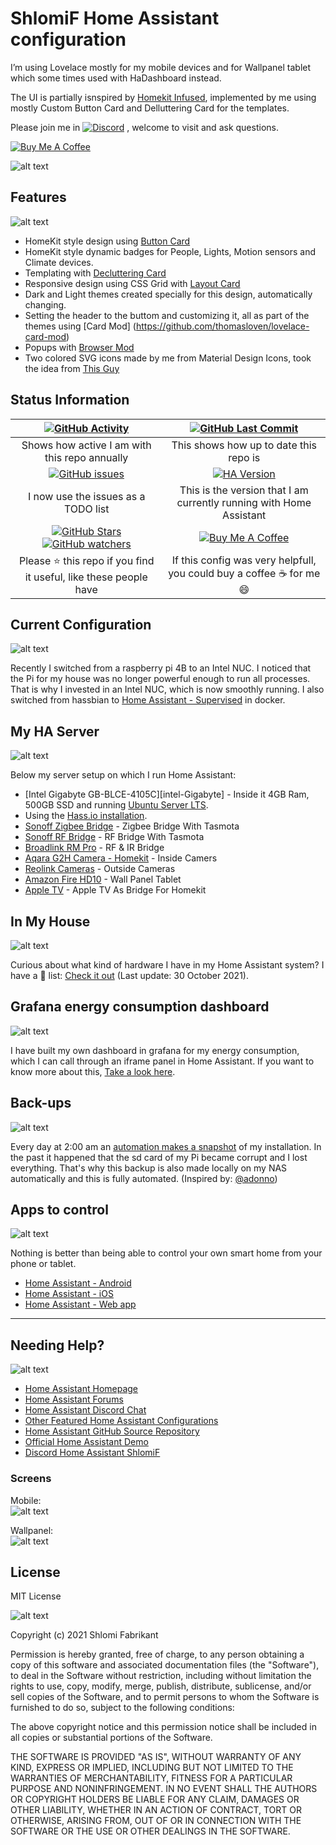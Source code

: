 # ShlomiF Home Assistant configuration

I’m using Lovelace mostly for my mobile devices and for Wallpanel tablet which some times used with 
HaDashboard instead.

The UI is partially isnspired by [Homekit Infused](https://github.com/jimz011/homekit-infused), 
implemented by me using mostly Custom Button Card and Delluttering Card for the templates.



Please join me in [![Discord](https://badgen.net/badge/icon/discord?icon=discord&label)](https://discord.com/channels/903416013532561520/903416013532561526) , welcome to visit 
and ask questions.

 [![Buy Me A Coffee][paypal-shield]][paypal]

![alt text](https://github.com/shlomifgm/HomeAssistant/blob/master/www/screens/banner.png "Banner")
## Features

![alt text](https://github.com/shlomifgm/HomeAssistant/blob/master/extras/img/features.jpg "Features")

- HomeKit style design using [Button Card](https://github.com/custom-cards/button-card)
- HomeKit style dynamic badges for People, Lights, Motion sensors and Climate devices.
- Templating with [Decluttering Card](https://github.com/custom-cards/decluttering-card)
- Responsive design using CSS Grid with [Layout Card](https://github.com/thomasloven/lovelace-layout-card)
- Dark and Light themes created specially for this design, automatically changing.
- Setting the header to the buttom and customizing it, all as part of the themes using [Card Mod]
(https://github.com/thomasloven/lovelace-card-mod)
- Popups with [Browser Mod](https://github.com/thomasloven/hass-browser_mod)
- Two colored SVG icons made by me from Material Design Icons, took the idea from [This Guy](https://community.home-assistant.io/t/a-different-take-on-designing-a-lovelace-ui/162594) 

## Status Information

| [![GitHub Activity][commits-shield]][commits] | [![GitHub Last Commit][last-commit-shield]][commits]|
|:---:|:---:|
| Shows how active I am with this repo annually | This shows how up to date this repo is |
| [![GitHub issues][issues-shield]][issues] | [![HA Version][ha-version-shield]][home-assistant] |
| I now use the issues as a TODO list | This is the version that I am currently running with Home Assistant |
| [![GitHub Stars][stars-shield]][stars] [![GitHub watchers][watchers-shield]][watchers] | [![Buy Me A Coffee][paypal-shield]][paypal] |
| Please :star: this repo if you find it useful, like these people have | If this config was very helpfull, you could buy a coffee :coffee: for me :smile: |

## Current Configuration

![alt text](https://github.com/shlomifgm/HomeAssistant/blob/master/extras/img/ha-hardware.jpg "HaHardware")

Recently I switched from a raspberry pi 4B to an Intel NUC. I noticed that the Pi for my house was no longer powerful enough to run all processes. That is why I invested in an Intel NUC, which is now smoothly running. I also switched from hassbian to [Home Assistant - Supervised][hassio] in docker.

## My HA Server

![alt text](https://github.com/shlomifgm/HomeAssistant/blob/master/extras/img/ha-server.jpg "HaServer")

Below my server setup on which I run Home Assistant:

- [Intel Gigabyte GB-BLCE-4105C][intel-Gigabyte] - Inside it 4GB Ram, 500GB SSD and running [Ubuntu Server LTS][ubuntu-server].
- Using the [Hass.io installation][hassio-install].
- [Sonoff Zigbee Bridge](<https://sonoff.tech/product/smart-home-security/zbbridge/>) - Zigbee Bridge With Tasmota
- [Sonoff RF Bridge](<https://sonoff.tech/product/smart-home-security/rf-bridge/>) - RF Bridge With Tasmota
- [Broadlink RM Pro](<https://www.ibroadlink.com/products/ir+rf>) - RF & IR Bridge
- [Aqara G2H Camera - Homekit](<https://www.aqara.com/us/g2h_camera_hub.html>) - Inside Camers
- [Reolink Cameras](<https://reolink.com/>) - Outside Cameras
- [Amazon Fire HD10](<https://www.amazon.com/Fire-HD-10/dp/B07K1RZWMC>) - Wall Panel Tablet
- [Apple TV](<https://www.apple.com/il/apple-tv-4k//>) - Apple TV As Bridge For Homekit

## In My House   

![alt text](https://github.com/shlomifgm/HomeAssistant/blob/master/extras/img/house.jpg "House")

Curious about what kind of hardware I have in my Home Assistant system? I have a :pencil: list: [Check it out](<https://github.com/shlomifgm/HomeAssistant/blob/master/extras/github_resources/hardware.md>) (Last update: 30 October 2021).

## Grafana energy consumption dashboard

![alt text](https://github.com/shlomifgm/HomeAssistant/blob/master/extras/img/grafana.jpg "Grafana")

I have built my own dashboard in grafana for my energy consumption, which I can call through an iframe panel in Home Assistant. If you want to know more about this, [Take a look here](<https://github.com/shlomifgm/HomeAssistant/blob/master/extras/consumption/README.md>).

## Back-ups

![alt text](https://github.com/shlomifgm/HomeAssistant/blob/master/extras/img/ha-backup.jpg "HaBackup")

Every day at 2:00 am an [automation makes a snapshot][backup-github] of my installation. In the past it happened that the sd card of my Pi became corrupt and I lost everything. That's why this backup is also made locally on my NAS automatically and this is fully automated. (Inspired by: [@adonno][adonno-github])

## Apps to control

![alt text](https://github.com/shlomifgm/HomeAssistant/blob/master/extras/img/ha-apps.png "HaApps")

Nothing is better than being able to control your own smart home from your phone or tablet.

- [Home Assistant - Android](<https://play.google.com/store/apps/details?id=io.homeassistant.companion.android>)
- [Home Assistant - iOS](<https://www.home-assistant.io/docs/ecosystem/ios/>)
- [Home Assistant - Web app](<https://www.home-assistant.io/docs/frontend/mobile/>)

---

## Needing Help?

![alt text](https://github.com/shlomifgm/HomeAssistant/blob/master/extras/img/need-help.jpg "NeedHelp")

- [Home Assistant Homepage](<https://home-assistant.io/>)
- [Home Assistant Forums](<https://community.home-assistant.io/>)
- [Home Assistant Discord Chat](<https://discord.gg/c5DvZ4e>)
- [Other Featured Home Assistant Configurations](<https://home-assistant.io/cookbook/>)
- [Home Assistant GitHub Source Repository](<https://github.com/home-assistant/home-assistant>)
- [Official Home Assistant Demo](<https://home-assistant.io/demo/>)
- [Discord Home Assistant ShlomiF](<https://discord.com/channels/903416013532561520/903416013532561526/>)
### Screens

Mobile:    
![alt text](https://github.com/shlomifgm/HomeAssistant/blob/master/www/screens/mobile_new.png "Mobile")

Wallpanel:     
![alt text](https://github.com/shlomifgm/HomeAssistant/blob/master/www/screens/view_kiosk.png "Wallpanel")


## License

MIT License 

![alt text](https://github.com/shlomifgm/HomeAssistant/blob/master/extras/img/mit-license.png "MitLicense")

Copyright (c) 2021 Shlomi Fabrikant

Permission is hereby granted, free of charge, to any person obtaining a copy
of this software and associated documentation files (the "Software"), to deal
in the Software without restriction, including without limitation the rights
to use, copy, modify, merge, publish, distribute, sublicense, and/or sell
copies of the Software, and to permit persons to whom the Software is
furnished to do so, subject to the following conditions:

The above copyright notice and this permission notice shall be included in all
copies or substantial portions of the Software.

THE SOFTWARE IS PROVIDED "AS IS", WITHOUT WARRANTY OF ANY KIND, EXPRESS OR
IMPLIED, INCLUDING BUT NOT LIMITED TO THE WARRANTIES OF MERCHANTABILITY,
FITNESS FOR A PARTICULAR PURPOSE AND NONINFRINGEMENT. IN NO EVENT SHALL THE
AUTHORS OR COPYRIGHT HOLDERS BE LIABLE FOR ANY CLAIM, DAMAGES OR OTHER
LIABILITY, WHETHER IN AN ACTION OF CONTRACT, TORT OR OTHERWISE, ARISING FROM,
OUT OF OR IN CONNECTION WITH THE SOFTWARE OR THE USE OR OTHER DEALINGS IN THE
SOFTWARE.

[commits-shield]: https://img.shields.io/github/commit-activity/y/shlomifgm/HomeAssistant.svg
[last-commit-shield]: https://img.shields.io/github/last-commit/shlomifgm/HomeAssistant.svg?color=blue&style=plasticr
[watchers-shield]: https://img.shields.io/github/watchers/shlomifgm/HomeAssistant.svg?color=blue&style=plasticr
[stars-shield]: https://img.shields.io/github/stars/shlomifgm/HomeAssistant.svg
[ha-version-shield]: https://img.shields.io/badge/Home%20Assistant-2021.10.6-blue.svg
[uptime-shield]: https://img.shields.io/uptimerobot/status/m781145866-63b6526d17827ec6eebe586f.svg
[gitlabci-shield]: https://gitlab.com/shlomifgmhome/homeassistant/badges/master/pipeline.svg
[paypal-shield]: https://img.shields.io/badge/Buy_Me_A_Coffee-Paypal-orange.svg
[issues-shield]: https://img.shields.io/github/issues/shlomifgm/HomeAssistant.svg

[commits]: https://github.com/shlomifgm/HomeAssistant/commits/master
[stars]: https://github.com/shlomifgm/HomeAssistant/stargazers
[watchers]: https://github.com/shlomifgm/HomeAssistant/watchers
[home-assistant]: https://home-assistant.io
[uptime-robot]: https://uptimerobot.com
[gitlabci]: https://gitlab.com/shlomifgmhome/homeassistant/pipelines
[paypal]: https://www.paypal.me/sfh182
[issues]: https://github.com/shlomifgm/HomeAssistant/issues
[hardware]: https://github.com/shlomifgm/HomeAssistant/blob/master/extras/github_resources/hardware.md

[intel-nuc]: https://www.intel.com/content/www/us/en/products/boards-kits/nuc/kits/nuc7i5bnh.html
[ubuntu-server]: https://www.ubuntu.com/download/server
[hassio-install]: https://www.home-assistant.io/hassio/installation/#alternative-install-on-generic-linux-server
[hassio]: https://www.home-assistant.io/hassio/
[adonno-github]: https://github.com/adonno/Home-AssistantConfig
[backup-github]: https://github.com/shlomifgm/HomeAssistant/blob/master/extras/github_resources/auto_backup.yaml
[useage-dashboard]: https://github.com/shlomifgm/HomeAssistant/blob/master/extras/consumption
[student-techlife]: https://github.com/shlomifgm/HomeAssistant

